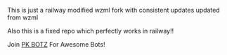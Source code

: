 This is just a railway modified wzml fork with consistent updates updated from wzml

Also this is a fixed repo which perfectly works in railway!!

Join [PK BOTZ](telegram.me/PK_Botz) For Awesome Bots!
